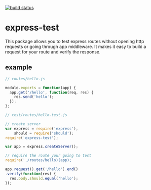[![build status](https://secure.travis-ci.org/3vr/express-test.png)](http://travis-ci.org/3vr/express-test)

# express-test

This package allows you to test express routes without opening http requests or going through app middleware. It makes it easy to build a request for your route and verify the response.

## example

```javascript
// routes/hello.js

module.exports = function(app) {
  app.get('/hello', function(req, res) {
    res.send('hello');
  });
};
```

```javascript
// test/routes/hello-test.js

// create server
var express = require('express'),
    should = require('should');
require('express-test');

var app = express.createServer();

// require the route your going to test
require('./routes/hello)(app);

app.request().get('/hello').end()
.verify(function(res) {
  res.body.should.equal('hello');
});
```
